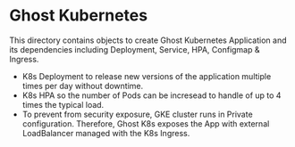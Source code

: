 # Ghost Kubernetes

This directory contains objects to create Ghost Kubernetes Application and its dependencies including Deployment, Service, HPA, Configmap & Ingress.

- K8s Deployment to release new versions of the application multiple times per day without downtime.
- K8s HPA so the number of Pods can be incresead to handle of up to 4 times the typical load.
- To prevent from security exposure, GKE cluster runs in Private configuration. Therefore, Ghost K8s exposes the App with external LoadBalancer managed with the K8s Ingress.
